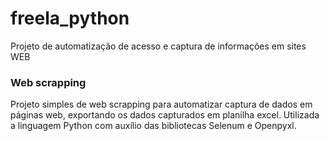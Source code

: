 # freela_python
Projeto de automatização de acesso e captura de informações em sites WEB

### Web scrapping 

Projeto simples de web scrapping para automatizar captura de dados em páginas web, exportando os dados capturados em planilha excel.
Utilizada a linguagem Python com auxílio das bibliotecas Selenum e Openpyxl. 